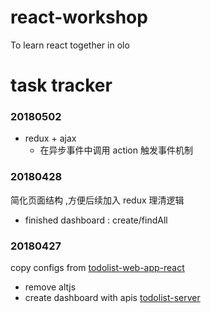 # react-workshop
To learn react together in olo

# task tracker
### 20180502
* redux + ajax
  * 在异步事件中调用 action 触发事件机制


### 20180428
简化页面结构 ,方便后续加入 redux 理清逻辑
* finished dashboard : create/findAll

### 20180427
copy configs from [todolist-web-app-react](https://github.com/Anddd7/todolist-web-app-react)
* remove altjs
* create dashboard with apis [todolist-server](https://github.com/Anddd7/todolist-server)